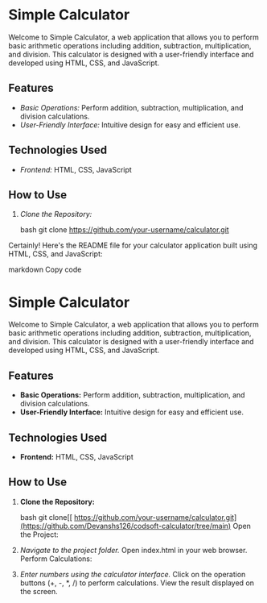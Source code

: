 # Simple Calculator

Welcome to Simple Calculator, a web application that allows you to perform basic arithmetic operations including addition, subtraction, multiplication, and division. This calculator is designed with a user-friendly interface and developed using HTML, CSS, and JavaScript.

## Features

- *Basic Operations:* Perform addition, subtraction, multiplication, and division calculations.
- *User-Friendly Interface:* Intuitive design for easy and efficient use.

## Technologies Used

- *Frontend:* HTML, CSS, JavaScript

## How to Use

1. *Clone the Repository:*

   bash
   git clone https://github.com/your-username/calculator.git

Certainly! Here's the README file for your calculator application built using HTML, CSS, and JavaScript:

markdown
Copy code
# Simple Calculator

Welcome to Simple Calculator, a web application that allows you to perform basic arithmetic operations including addition, subtraction, multiplication, and division. This calculator is designed with a user-friendly interface and developed using HTML, CSS, and JavaScript.

## Features

- **Basic Operations:** Perform addition, subtraction, multiplication, and division calculations.
- **User-Friendly Interface:** Intuitive design for easy and efficient use.

## Technologies Used

- **Frontend:** HTML, CSS, JavaScript

## How to Use

1. **Clone the Repository:**

   bash
   git clone[[ https://github.com/your-username/calculator.git](https://github.com/Devanshs126/codsoft-calculator/tree/main)
Open the Project:

1. *Navigate to the project folder.*
Open index.html in your web browser.
Perform Calculations:

2. *Enter numbers using the calculator interface.*
Click on the operation buttons (+, -, *, /) to perform calculations.
View the result displayed on the screen.

